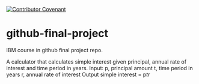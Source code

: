 [![Contributor Covenant](https://img.shields.io/badge/Contributor%20Covenant-2.1-4baaaa.svg)](code_of_conduct.md)

# github-final-project
IBM course in github final project repo.

A calculator that calculates simple interest given principal, annual rate of interest and time period in years.
Input:
   p, principal amount
   t, time period in years
   r, annual rate of interest
Output
   simple interest = p*t*r

